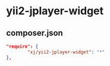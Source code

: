yii2-jplayer-widget
============

composer.json
-----
```json
"require": {
        "xj/yii2-jplayer-widget": "*"
},
```
